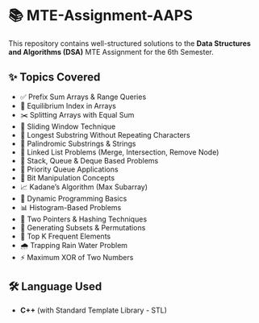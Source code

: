 # 📚 MTE-Assignment-AAPS

This repository contains well-structured solutions to the **Data Structures and Algorithms (DSA)** MTE Assignment for the 6th Semester.

## ✨ Topics Covered

- ✅ Prefix Sum Arrays & Range Queries  
- 📍 Equilibrium Index in Arrays  
- ✂️ Splitting Arrays with Equal Sum  
- 🔄 Sliding Window Technique  
- 🔡 Longest Substring Without Repeating Characters  
- 🔁 Palindromic Substrings & Strings  
- 🔗 Linked List Problems (Merge, Intersection, Remove Node)  
- 🧱 Stack, Queue & Deque Based Problems  
- 🧮 Priority Queue Applications  
- 🧠 Bit Manipulation Concepts  
- 📈 Kadane’s Algorithm (Max Subarray)  
- 🧩 Dynamic Programming Basics  
- 📊 Histogram-Based Problems  
- 🔎 Two Pointers & Hashing Techniques  
- 🔁 Generating Subsets & Permutations  
- 🔢 Top K Frequent Elements  
- 🌧️ Trapping Rain Water Problem  
- ⚡ Maximum XOR of Two Numbers  

## 🛠️ Language Used
- **C++** (with Standard Template Library - STL)


